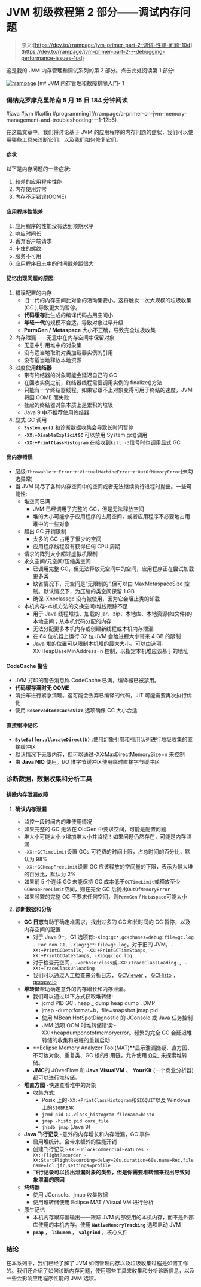 # JVM 初级教程第 2 部分——调试内存问题

> 原文:[https://dev.to/rrampage/jvm-primer-part-2-调试-性能-问题-10d](https://dev.to/rrampage/jvm-primer-part-2---debugging-performance-issues-1od)

这是我的 JVM 内存管理和调试系列的第 2 部分。点击此处阅读第 1 部分:

[![rrampage](../Images/bec6c5c5b1a1ae239588667c16549de7.png)](/rrampage) [## JVM 内存管理和故障排除入门- 1

### 偈纳克罗摩克里希南 5 月 15 日 184 分钟阅读

#java #jvm #kotlin #programming](/rrampage/a-primer-on-jvm-memory-management-and-troubleshooting---1-12b6)

在这篇文章中，我们将讨论基于 JVM 的应用程序的内存问题的症状，我们可以使用哪些工具来诊断它们，以及我们如何修复它们。

#### 症状

以下是内存问题的一些症状:

1.  较差的应用程序性能
2.  内存使用异常
3.  内存不足错误(OOME)

#### 应用程序性能差

1.  应用程序的性能没有达到预期水平
2.  响应时间长
3.  丢弃客户端请求
4.  卡住的螺纹
5.  服务不可用
6.  应用程序日志中的时间戳差距很大

#### 记忆出现问题的原因:

1.  错误配置的内存
    *   旧一代的内存空间比对象的活动集要小。这将触发一次大规模的垃圾收集(GC ),导致更大的暂停。
    *   **代码缓存**比生成的编译代码占用空间小
    *   **年轻一代**的规模不合适，导致对象过早升级
    *   **PermGen / Metaspace** 大小不正确，导致完全垃圾收集
2.  内存泄漏——无意中在内存空间中保留对象
    *   无意中引用堆中的对象集
    *   没有适当地取消对类加载器实例的引用
    *   没有适当地释放本地资源
3.  过度使用**终结器**
    *   带有终结器的对象可能会延迟自己的 GC
    *   在回收实例之前，终结器线程需要调用实例的 finalize()方法
    *   只能有一个终结器线程。如果它跟不上对象变得可用于终结的速度，JVM 将因 OOME 而失败
    *   挂起的终结器对象本质上是累积的垃圾
    *   Java 9 中不推荐使用终结器
4.  显式 GC 调用
    *   **`System.gc()`** 和诊断数据收集会导致长时间暂停
    *   **`-XX:+DisableExplicitGC`** 可以禁用 System.gc()调用
    *   **`-XX:+PrintClassHistogram`** 在接收到`kill -3`信号时也调用显式 GC

#### 出内存错误

*   层级:`Throwable`->-`Error`->-`VirtualMachineError`->-`OutOfMemoryError`(未勾选异常)
*   当 JVM 耗尽了各种内存空间中的空间或者无法继续执行进程时抛出。一些可能性:
    *   堆空间已满
        *   JVM 已经调用了完整的 GC，但是无法释放空间
        *   堆的大小可能小于应用程序的占用空间，或者应用程序不必要地占用堆中的一些对象
    *   超出 GC 开销限制
        *   太多的 GC 占用了很少的空间
        *   应用程序线程没有获得任何 CPU 周期
    *   请求的阵列大小超过虚拟机限制
    *   永久空间/元空间/压缩类空间
        *   已调用完整 GC，但无法释放元空间中的空间，应用程序正在尝试加载更多类
        *   缺省情况下，元空间是“无限制的”,但可以由 MaxMetaspaceSize 控制。默认情况下，为压缩的类空间保留 1 GB
        *   确保-Xnoclassgc 没有被使用，因为它会阻止类的卸载
    *   本机内存-本机方法的交换空间/堆栈跟踪不足
        *   用于 Java 线程堆栈、加载的 jar、zip、本地库、本地资源(如文件)的本地空间；从本机代码分配的内存
        *   无法分配更多本机内存或创建新线程或本机内存泄漏
        *   在 64 位机器上运行 32 位 JVM 会给进程大小带来 4 GB 的限制
        *   Java 堆的位置可以限制本机堆的最大大小。可以由选项-XX:HeapBaseMinAddress=n 控制，以指定本机堆应该基于的地址

#### CodeCache 警告

*   JVM 打印的警告消息称 CodeCache 已满，编译器已被禁用。
*   **代码缓存满时无 OOME**
*   清扫车进行紧急清理。这可能会丢弃已编译的代码，JIT 可能需要再次执行优化
*   使用 **`ReservedCodeCacheSize`** 选项确保 CC 大小合适

#### 直接缓冲记忆

*   **`ByteBuffer.allocateDirect(N)`** :使用幻象引用和引用队列进行垃圾收集的直接缓冲区
*   默认情况下无限内存，但可以通过-XX:MaxDirectMemorySize=n 来控制
*   由 **Java NIO** 使用。I/O 堆字节缓冲区使用临时直接字节缓冲区

### 诊断数据，数据收集和分析工具

#### 排除内存泄漏故障

1.  **确认内存泄漏**

    *   监控一段时间内的堆使用情况
    *   如果完整的 GC 无法在 OldGen 中要求空间，可能是配置问题
    *   堆大小可能太小->增加堆大小并监视！如果问题仍然存在，可能是内存泄漏
    *   `-XX:+GCTimeLimit`设置 GCs 可花费的时间上限，占总时间的百分比，默认为 98%
    *   `-XX:+GCHeapFreeLimit`设置 GC 应该释放的空间量的下限，表示为最大堆的百分比，默认为 2%
    *   如果前 5 个连续 GC 未能保持 GC 成本低于`GCTimeLimit`或释放至少`GCHeapFreeLimit`空间，则在完全 GC 后抛出`OutOfMemoryError`
    *   如果频繁的完整 GC 不要求任何空间，则`PermGen` / `Metaspace`可能太小
2.  **诊断数据和分析**

    *   **GC 日志**有助于确定堆需求，找出过多的 GC 和长时间的 GC 暂停，以及内存空间的配置
        *   对于 Java 9+，G1 选项有:`-Xlog:gc*,gc+phases=debug:file=gc.log . For non G1, -Xlog:gc*:file=gc.log`。对于旧的 JVM，`-XX:+PrintGCDetails, -XX:+PrintGCTimeStamps, -XX:+PrintGCDateStamps, -Xloggc:gc.log`
        *   对于检查元空间，`-verbose:class`或`-XX:+TraceClassLoading , -XX:+TraceClassUnloading`
        *   我们可以通过人工检查来分析日志， [GCViewer](https://sourceforge.net/projects/gcviewer/) ， [GCHisto](https://github.com/jewes/gchisto) ， [gceasy.io](http://gceasy.io/)
    *   **堆转储**帮助确定意外的内存增长和内存泄漏。
        *   我们可以通过以下方式获取堆转储:
            *   jcmd PID GC . heap _ dump heap dump . DMP
            *   jmap -dump:format=b，file=snapshot.jmap pid
            *   使用 MBean HotSpotDiagnostic 的 JConsole 或 Java 任务控制
            *   JVM 选项 OOM 时堆转储错误:-XX:+heapdumponotofmemoryerror。频繁的完全 GC 会延迟堆转储的收集和进程的重新启动
        *   **Eclipse Memory Analyzer Tool(MAT)**显示泄漏嫌疑、直方图、不可达对象、重复类、GC 根的引用链，允许使用 [OQL](https://en.wikipedia.org/wiki/Object_Query_Language) 来探索堆转储。
        *   **JMC**的 JOverFlow 和 **Java VisualVM** 、 **YourKit** (一个商业分析器)都可以进行堆转储。
    *   **堆直方图** -快速查看堆中的对象
        *   收集方式:
            *   Posix 上的`-XX:+PrintClassHistogram`和`SIGQUIT`以及 Windows 上的`SIGBREAK`
            *   `jcmd pid GC.class_histogram filename=histo`
            *   `jmap -histo pid core_file`
            *   `jhsdb jmap` (Java 9)
    *   **Java 飞行记录** -意外的内存增长和内存泄漏，GC 事件
        *   启用堆统计。会带来额外的性能开销
        *   创建飞行记录:`-XX:+UnlockCommercialFeatures -XX:+FlightRecorder -XX:StartFlightRecording=delay=20s,duration=60s,name=Rec,filename=lol.jfr,settings=profile`
        *   **飞行记录可以找出泄漏对象的类型，但是你需要堆转储来找出导致对象泄漏的原因**
    *   **终结器**
        *   使用 JConsole、jmap 收集数据
        *   使用堆转储使用 Eclipse MAT / Visual VM 进行分析
    *   原生记忆
        *   本机内存跟踪器输出——跟踪 JVM 内部使用的本机内存，而不是外部库使用的本机内存。使用 **`NativeMemoryTracking`** 选项启动 JVM
        *   **`pmap`** ， **`libumem`** ， **`valgrind`** ，核心文件

### 结论

在本系列中，我们已经了解了 JVM 如何管理内存以及垃圾收集过程是如何工作的。我们还介绍了如何诊断内存问题，使用哪些工具来收集和分析诊断信息，以及一些会影响应用程序性能的 JVM 选项。